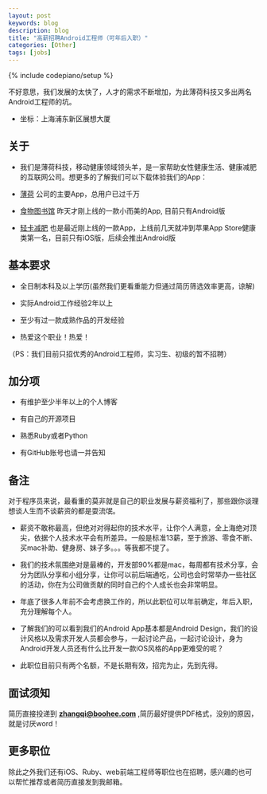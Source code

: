 ```yaml
---
layout: post
keywords: blog
description: blog
title: "高薪招聘Android工程师（可年后入职）"
categories: [Other]
tags: [jobs]
---
```

{% include codepiano/setup %}

不好意思，我们发展的太快了，人才的需求不断增加，为此薄荷科技又多出两名Android工程师的坑。

* 坐标：上海浦东新区展想大厦

## 关于

* 我们是薄荷科技，移动健康领域领头羊，是一家帮助女性健康生活、健康减肥的互联网公司。想更多的了解我们可以下载体验我们的App：

* [薄荷](http://www.wandoujia.com/apps/com.boohee.one) 公司的主要App，总用户已过千万

* [食物图书馆](http://app.mi.com/detail/80550) 昨天才刚上线的一款小而美的App, 目前只有Android版

* [轻卡减肥](https://itunes.apple.com/cn/app/qing-ka-jian-fei/id931801154?mt=8) 也是最近刚上线的一款App，上线前几天就冲到苹果App Store健康类第一名，目前只有iOS版，后续会推出Android版

## 基本要求

* 全日制本科及以上学历(虽然我们更看重能力但通过简历筛选效率更高，谅解)

* 实际Android工作经验2年以上

* 至少有过一款成熟作品的开发经验

* 热爱这个职业！热爱！

（PS：我们目前只招优秀的Android工程师，实习生、初级的暂不招聘）

## 加分项

* 有维护至少半年以上的个人博客

* 有自己的开源项目

* 熟悉Ruby或者Python

* 有GitHub账号也请一并告知

## 备注

对于程序员来说，最看重的莫非就是自己的职业发展与薪资福利了，那些跟你谈理想谈人生而不谈薪资的都是耍流氓。

* 薪资不敢称最高，但绝对对得起你的技术水平，让你个人满意，全上海绝对顶尖，依据个人技术水平会有所差异。一般是标准13薪，至于旅游、零食不断、买mac补助、健身房、妹子多。。。等我都不提了。

* 我们的技术氛围绝对是最棒的，开发部90%都是mac，每周都有技术分享，会分为团队分享和小组分享，让你可以前后端通吃，公司也会时常举办一些社区的活动，你在为公司做贡献的同时自己的个人成长也会非常明显。

* 年底了很多人年前不会考虑换工作的，所以此职位可以年前确定，年后入职，充分理解每个人。

* 了解我们的可以看到我们的Android App基本都是Android Design，我们的设计风格以及需求开发人员都会参与，一起讨论产品，一起讨论设计，身为Android开发人员还有什么比开发一款iOS风格的App更难受的呢？

* 此职位目前只有两个名额，不是长期有效，招完为止，先到先得。

## 面试须知

简历直接投递到 **zhangqi@boohee.com** ,简历最好提供PDF格式，没别的原因， 就是讨厌word！

## 更多职位

除此之外我们还有iOS、Ruby、web前端工程师等职位也在招聘，感兴趣的也可以帮忙推荐或者简历直接发到我邮箱。

